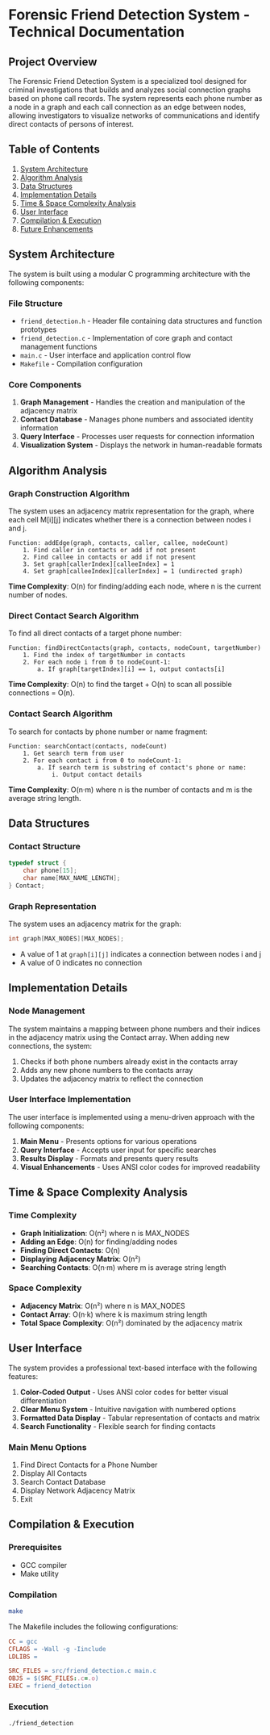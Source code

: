 # Forensic Friend Detection System - Technical Documentation

## Project Overview

The Forensic Friend Detection System is a specialized tool designed for criminal investigations that builds and analyzes social connection graphs based on phone call records. The system represents each phone number as a node in a graph and each call connection as an edge between nodes, allowing investigators to visualize networks of communications and identify direct contacts of persons of interest.

## Table of Contents
1. [System Architecture](#system-architecture)
2. [Algorithm Analysis](#algorithm-analysis)
3. [Data Structures](#data-structures)
4. [Implementation Details](#implementation-details)
5. [Time & Space Complexity Analysis](#time--space-complexity-analysis)
6. [User Interface](#user-interface)
7. [Compilation & Execution](#compilation--execution)
8. [Future Enhancements](#future-enhancements)

## System Architecture

The system is built using a modular C programming architecture with the following components:

### File Structure
- `friend_detection.h` - Header file containing data structures and function prototypes
- `friend_detection.c` - Implementation of core graph and contact management functions
- `main.c` - User interface and application control flow
- `Makefile` - Compilation configuration

### Core Components
1. **Graph Management** - Handles the creation and manipulation of the adjacency matrix
2. **Contact Database** - Manages phone numbers and associated identity information
3. **Query Interface** - Processes user requests for connection information
4. **Visualization System** - Displays the network in human-readable formats

## Algorithm Analysis

### Graph Construction Algorithm
The system uses an adjacency matrix representation for the graph, where each cell M[i][j] indicates whether there is a connection between nodes i and j.

```
Function: addEdge(graph, contacts, caller, callee, nodeCount)
    1. Find caller in contacts or add if not present
    2. Find callee in contacts or add if not present
    3. Set graph[callerIndex][calleeIndex] = 1
    4. Set graph[calleeIndex][callerIndex] = 1 (undirected graph)
```

**Time Complexity**: O(n) for finding/adding each node, where n is the current number of nodes.

### Direct Contact Search Algorithm
To find all direct contacts of a target phone number:

```
Function: findDirectContacts(graph, contacts, nodeCount, targetNumber)
    1. Find the index of targetNumber in contacts
    2. For each node i from 0 to nodeCount-1:
        a. If graph[targetIndex][i] == 1, output contacts[i]
```

**Time Complexity**: O(n) to find the target + O(n) to scan all possible connections = O(n).

### Contact Search Algorithm
To search for contacts by phone number or name fragment:

```
Function: searchContact(contacts, nodeCount)
    1. Get search term from user
    2. For each contact i from 0 to nodeCount-1:
        a. If search term is substring of contact's phone or name:
            i. Output contact details
```

**Time Complexity**: O(n·m) where n is the number of contacts and m is the average string length.

## Data Structures

### Contact Structure
```c
typedef struct {
    char phone[15];
    char name[MAX_NAME_LENGTH];
} Contact;
```

### Graph Representation
The system uses an adjacency matrix for the graph:
```c
int graph[MAX_NODES][MAX_NODES];
```
- A value of 1 at `graph[i][j]` indicates a connection between nodes i and j
- A value of 0 indicates no connection

## Implementation Details

### Node Management
The system maintains a mapping between phone numbers and their indices in the adjacency matrix using the Contact array. When adding new connections, the system:
1. Checks if both phone numbers already exist in the contacts array
2. Adds any new phone numbers to the contacts array
3. Updates the adjacency matrix to reflect the connection

### User Interface Implementation
The user interface is implemented using a menu-driven approach with the following components:
1. **Main Menu** - Presents options for various operations
2. **Query Interface** - Accepts user input for specific searches
3. **Results Display** - Formats and presents query results
4. **Visual Enhancements** - Uses ANSI color codes for improved readability

## Time & Space Complexity Analysis

### Time Complexity
- **Graph Initialization**: O(n²) where n is MAX_NODES
- **Adding an Edge**: O(n) for finding/adding nodes
- **Finding Direct Contacts**: O(n)
- **Displaying Adjacency Matrix**: O(n²)
- **Searching Contacts**: O(n·m) where m is average string length

### Space Complexity
- **Adjacency Matrix**: O(n²) where n is MAX_NODES
- **Contact Array**: O(n·k) where k is maximum string length
- **Total Space Complexity**: O(n²) dominated by the adjacency matrix

## User Interface

The system provides a professional text-based interface with the following features:
1. **Color-Coded Output** - Uses ANSI color codes for better visual differentiation
2. **Clear Menu System** - Intuitive navigation with numbered options
3. **Formatted Data Display** - Tabular representation of contacts and matrix
4. **Search Functionality** - Flexible search for finding contacts

### Main Menu Options
1. Find Direct Contacts for a Phone Number
2. Display All Contacts
3. Search Contact Database
4. Display Network Adjacency Matrix
5. Exit

## Compilation & Execution

### Prerequisites
- GCC compiler
- Make utility

### Compilation
```bash
make
```

The Makefile includes the following configurations:
```makefile
CC = gcc
CFLAGS = -Wall -g -Iinclude
LDLIBS =

SRC_FILES = src/friend_detection.c main.c
OBJS = $(SRC_FILES:.c=.o)
EXEC = friend_detection
```

### Execution
```bash
./friend_detection
```
